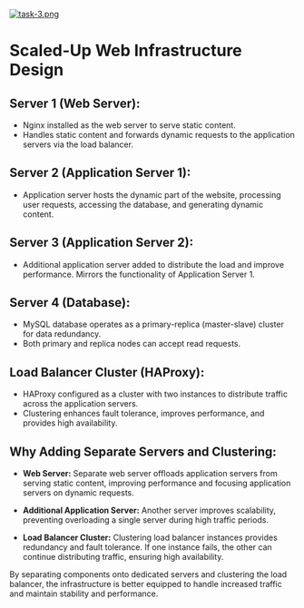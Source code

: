 [![task-3.png](https://i.postimg.cc/nh9N283H/task-3.png)](https://postimg.cc/9DVxXk3S)


# Scaled-Up Web Infrastructure Design

## Server 1 (Web Server):
- Nginx installed as the web server to serve static content.
- Handles static content and forwards dynamic requests to the application servers via the load balancer.

## Server 2 (Application Server 1):
- Application server hosts the dynamic part of the website, processing user requests, accessing the database, and generating dynamic content.

## Server 3 (Application Server 2):
- Additional application server added to distribute the load and improve performance. Mirrors the functionality of Application Server 1.

## Server 4 (Database):
- MySQL database operates as a primary-replica (master-slave) cluster for data redundancy.
- Both primary and replica nodes can accept read requests.

## Load Balancer Cluster (HAProxy):
- HAProxy configured as a cluster with two instances to distribute traffic across the application servers.
- Clustering enhances fault tolerance, improves performance, and provides high availability.

## Why Adding Separate Servers and Clustering:
- **Web Server:** Separate web server offloads application servers from serving static content, improving performance and focusing application servers on dynamic requests.

- **Additional Application Server:** Another server improves scalability, preventing overloading a single server during high traffic periods.

- **Load Balancer Cluster:** Clustering load balancer instances provides redundancy and fault tolerance. If one instance fails, the other can continue distributing traffic, ensuring high availability.

By separating components onto dedicated servers and clustering the load balancer, the infrastructure is better equipped to handle increased traffic and maintain stability and performance.

